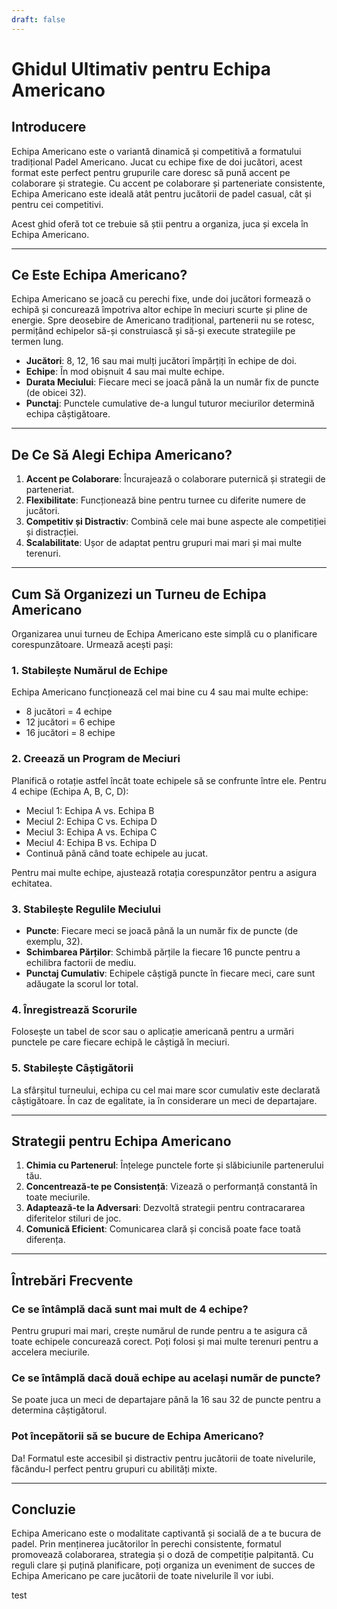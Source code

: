 ```yaml
---
draft: false
---
```


# Ghidul Ultimativ pentru Echipa Americano

## Introducere
Echipa Americano este o variantă dinamică și competitivă a formatului tradițional Padel Americano. Jucat cu echipe fixe de doi jucători, acest format este perfect pentru grupurile care doresc să pună accent pe colaborare și strategie. Cu accent pe colaborare și parteneriate consistente, Echipa Americano este ideală atât pentru jucătorii de padel casual, cât și pentru cei competitivi.

Acest ghid oferă tot ce trebuie să știi pentru a organiza, juca și excela în Echipa Americano.

---

## Ce Este Echipa Americano?
Echipa Americano se joacă cu perechi fixe, unde doi jucători formează o echipă și concurează împotriva altor echipe în meciuri scurte și pline de energie. Spre deosebire de Americano tradițional, partenerii nu se rotesc, permițând echipelor să-și construiască și să-și execute strategiile pe termen lung.

- **Jucători**: 8, 12, 16 sau mai mulți jucători împărțiți în echipe de doi.
- **Echipe**: În mod obișnuit 4 sau mai multe echipe.
- **Durata Meciului**: Fiecare meci se joacă până la un număr fix de puncte (de obicei 32).
- **Punctaj**: Punctele cumulative de-a lungul tuturor meciurilor determină echipa câștigătoare.

---

## De Ce Să Alegi Echipa Americano?
1. **Accent pe Colaborare**: Încurajează o colaborare puternică și strategii de parteneriat.
2. **Flexibilitate**: Funcționează bine pentru turnee cu diferite numere de jucători.
3. **Competitiv și Distractiv**: Combină cele mai bune aspecte ale competiției și distracției.
4. **Scalabilitate**: Ușor de adaptat pentru grupuri mai mari și mai multe terenuri.

---

## Cum Să Organizezi un Turneu de Echipa Americano
Organizarea unui turneu de Echipa Americano este simplă cu o planificare corespunzătoare. Urmează acești pași:

### 1. Stabilește Numărul de Echipe
Echipa Americano funcționează cel mai bine cu 4 sau mai multe echipe:
- 8 jucători = 4 echipe
- 12 jucători = 6 echipe
- 16 jucători = 8 echipe

### 2. Creează un Program de Meciuri
Planifică o rotație astfel încât toate echipele să se confrunte între ele. Pentru 4 echipe (Echipa A, B, C, D):
- Meciul 1: Echipa A vs. Echipa B
- Meciul 2: Echipa C vs. Echipa D
- Meciul 3: Echipa A vs. Echipa C
- Meciul 4: Echipa B vs. Echipa D
- Continuă până când toate echipele au jucat.

Pentru mai multe echipe, ajustează rotația corespunzător pentru a asigura echitatea.

### 3. Stabilește Regulile Meciului
- **Puncte**: Fiecare meci se joacă până la un număr fix de puncte (de exemplu, 32).
- **Schimbarea Părților**: Schimbă părțile la fiecare 16 puncte pentru a echilibra factorii de mediu.
- **Punctaj Cumulativ**: Echipele câștigă puncte în fiecare meci, care sunt adăugate la scorul lor total.

### 4. Înregistrează Scorurile
Folosește un tabel de scor sau o aplicație americană pentru a urmări punctele pe care fiecare echipă le câștigă în meciuri.

### 5. Stabilește Câștigătorii
La sfârșitul turneului, echipa cu cel mai mare scor cumulativ este declarată câștigătoare. În caz de egalitate, ia în considerare un meci de departajare.

---

## Strategii pentru Echipa Americano
1. **Chimia cu Partenerul**: Înțelege punctele forte și slăbiciunile partenerului tău.
2. **Concentrează-te pe Consistență**: Vizează o performanță constantă în toate meciurile.
3. **Adaptează-te la Adversari**: Dezvoltă strategii pentru contracararea diferitelor stiluri de joc.
4. **Comunică Eficient**: Comunicarea clară și concisă poate face toată diferența.

---

## Întrebări Frecvente
### Ce se întâmplă dacă sunt mai mult de 4 echipe?
Pentru grupuri mai mari, crește numărul de runde pentru a te asigura că toate echipele concurează corect. Poți folosi și mai multe terenuri pentru a accelera meciurile.

### Ce se întâmplă dacă două echipe au același număr de puncte?
Se poate juca un meci de departajare până la 16 sau 32 de puncte pentru a determina câștigătorul.

### Pot începătorii să se bucure de Echipa Americano?
Da! Formatul este accesibil și distractiv pentru jucătorii de toate nivelurile, făcându-l perfect pentru grupuri cu abilități mixte.

---

## Concluzie
Echipa Americano este o modalitate captivantă și socială de a te bucura de padel. Prin menținerea jucătorilor în perechi consistente, formatul promovează colaborarea, strategia și o doză de competiție palpitantă. Cu reguli clare și puțină planificare, poți organiza un eveniment de succes de Echipa Americano pe care jucătorii de toate nivelurile îl vor iubi.

test